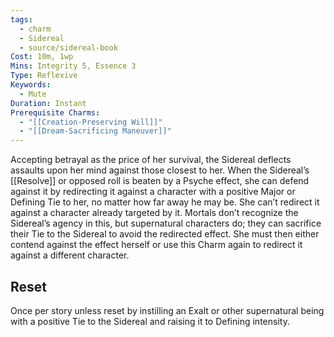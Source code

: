 ```yaml
---
tags:
  - charm
  - Sidereal
  - source/sidereal-book
Cost: 10m, 1wp
Mins: Integrity 5, Essence 3
Type: Reflexive
Keywords:
  - Mute
Duration: Instant
Prerequisite Charms:
  - "[[Creation-Preserving Will]]"
  - "[[Dream-Sacrificing Maneuver]]"
---
```

Accepting betrayal as the price of her survival, the Sidereal deflects assaults upon her mind against those closest to her. When the Sidereal’s [[Resolve]] or opposed roll is beaten by a Psyche effect, she can defend against it by redirecting it against a character with a positive Major or Defining Tie to her, no matter how far away he may be. She can’t redirect it against a character already targeted by it. Mortals don’t recognize the Sidereal’s agency in this, but supernatural characters do; they can sacrifice their Tie to the Sidereal to avoid the redirected effect. She must then either contend against the effect herself or use this Charm again to redirect it against a different character. 
## Reset
Once per story unless reset by instilling an Exalt or other supernatural being with a positive Tie to the Sidereal and raising it to Defining intensity.